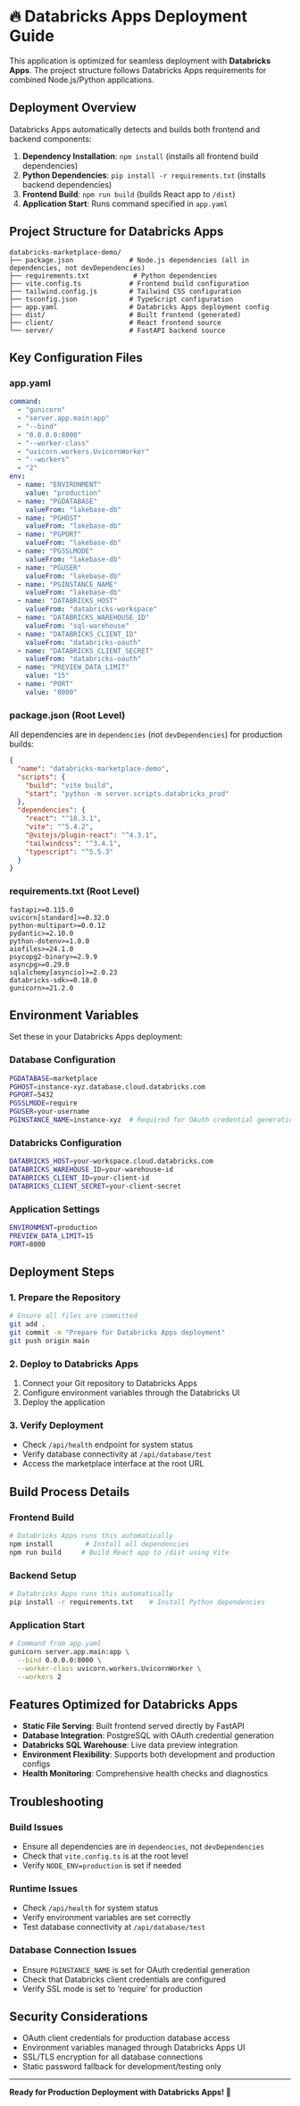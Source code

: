 # 🔥 Databricks Apps Deployment Guide

This application is optimized for seamless deployment with **Databricks Apps**. The project structure follows Databricks Apps requirements for combined Node.js/Python applications.

## Deployment Overview

Databricks Apps automatically detects and builds both frontend and backend components:

1. **Dependency Installation**: `npm install` (installs all frontend build dependencies)
2. **Python Dependencies**: `pip install -r requirements.txt` (installs backend dependencies)
3. **Frontend Build**: `npm run build` (builds React app to `/dist`)
4. **Application Start**: Runs command specified in `app.yaml`

## Project Structure for Databricks Apps

```
databricks-marketplace-demo/
├── package.json              # Node.js dependencies (all in dependencies, not devDependencies)
├── requirements.txt           # Python dependencies
├── vite.config.ts            # Frontend build configuration
├── tailwind.config.js        # Tailwind CSS configuration
├── tsconfig.json             # TypeScript configuration
├── app.yaml                  # Databricks Apps deployment config
├── dist/                     # Built frontend (generated)
├── client/                   # React frontend source
└── server/                   # FastAPI backend source
```

## Key Configuration Files

### app.yaml
```yaml
command: 
  - "gunicorn"
  - "server.app.main:app"
  - "--bind"
  - "0.0.0.0:8000"
  - "--worker-class"
  - "uvicorn.workers.UvicornWorker"
  - "--workers"
  - "2"
env:
  - name: "ENVIRONMENT"
    value: "production"
  - name: "PGDATABASE"
    valueFrom: "lakebase-db"
  - name: "PGHOST"
    valueFrom: "lakebase-db"
  - name: "PGPORT"
    valueFrom: "lakebase-db"
  - name: "PGSSLMODE"
    valueFrom: "lakebase-db"
  - name: "PGUSER"
    valueFrom: "lakebase-db"
  - name: "PGINSTANCE_NAME"
    valueFrom: "lakebase-db"
  - name: "DATABRICKS_HOST"
    valueFrom: "databricks-workspace"
  - name: "DATABRICKS_WAREHOUSE_ID"
    valueFrom: "sql-warehouse"
  - name: "DATABRICKS_CLIENT_ID"
    valueFrom: "databricks-oauth"
  - name: "DATABRICKS_CLIENT_SECRET"
    valueFrom: "databricks-oauth"
  - name: "PREVIEW_DATA_LIMIT"
    value: "15"
  - name: "PORT"
    value: "8000"
```

### package.json (Root Level)
All dependencies are in `dependencies` (not `devDependencies`) for production builds:

```json
{
  "name": "databricks-marketplace-demo",
  "scripts": {
    "build": "vite build",
    "start": "python -m server.scripts.databricks_prod"
  },
  "dependencies": {
    "react": "^18.3.1",
    "vite": "^5.4.2",
    "@vitejs/plugin-react": "^4.3.1",
    "tailwindcss": "^3.4.1",
    "typescript": "^5.5.3"
  }
}
```

### requirements.txt (Root Level)
```
fastapi>=0.115.0
uvicorn[standard]>=0.32.0
python-multipart>=0.0.12
pydantic>=2.10.0
python-dotenv>=1.0.0
aiofiles>=24.1.0
psycopg2-binary>=2.9.9
asyncpg>=0.29.0
sqlalchemy[asyncio]>=2.0.23
databricks-sdk>=0.18.0
gunicorn>=21.2.0
```

## Environment Variables

Set these in your Databricks Apps deployment:

### Database Configuration
```bash
PGDATABASE=marketplace
PGHOST=instance-xyz.database.cloud.databricks.com
PGPORT=5432
PGSSLMODE=require
PGUSER=your-username
PGINSTANCE_NAME=instance-xyz  # Required for OAuth credential generation
```

### Databricks Configuration
```bash
DATABRICKS_HOST=your-workspace.cloud.databricks.com
DATABRICKS_WAREHOUSE_ID=your-warehouse-id
DATABRICKS_CLIENT_ID=your-client-id
DATABRICKS_CLIENT_SECRET=your-client-secret
```

### Application Settings
```bash
ENVIRONMENT=production
PREVIEW_DATA_LIMIT=15
PORT=8000
```

## Deployment Steps

### 1. Prepare the Repository
```bash
# Ensure all files are committed
git add .
git commit -m "Prepare for Databricks Apps deployment"
git push origin main
```

### 2. Deploy to Databricks Apps
1. Connect your Git repository to Databricks Apps
2. Configure environment variables through the Databricks UI
3. Deploy the application

### 3. Verify Deployment
- Check `/api/health` endpoint for system status
- Verify database connectivity at `/api/database/test`
- Access the marketplace interface at the root URL

## Build Process Details

### Frontend Build
```bash
# Databricks Apps runs this automatically
npm install        # Install all dependencies
npm run build     # Build React app to /dist using Vite
```

### Backend Setup
```bash
# Databricks Apps runs this automatically
pip install -r requirements.txt    # Install Python dependencies
```

### Application Start
```bash
# Command from app.yaml
gunicorn server.app.main:app \
  --bind 0.0.0.0:8000 \
  --worker-class uvicorn.workers.UvicornWorker \
  --workers 2
```

## Features Optimized for Databricks Apps

- **Static File Serving**: Built frontend served directly by FastAPI
- **Database Integration**: PostgreSQL with OAuth credential generation
- **Databricks SQL Warehouse**: Live data preview integration
- **Environment Flexibility**: Supports both development and production configs
- **Health Monitoring**: Comprehensive health checks and diagnostics

## Troubleshooting

### Build Issues
- Ensure all dependencies are in `dependencies`, not `devDependencies`
- Check that `vite.config.ts` is at the root level
- Verify `NODE_ENV=production` is set if needed

### Runtime Issues
- Check `/api/health` for system status
- Verify environment variables are set correctly
- Test database connectivity at `/api/database/test`

### Database Connection Issues
- Ensure `PGINSTANCE_NAME` is set for OAuth credential generation
- Check that Databricks client credentials are configured
- Verify SSL mode is set to 'require' for production

## Security Considerations

- OAuth client credentials for production database access
- Environment variables managed through Databricks Apps UI
- SSL/TLS encryption for all database connections
- Static password fallback for development/testing only

---

**Ready for Production Deployment with Databricks Apps! 🚀** 